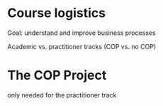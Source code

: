 # Course logistics
Goal: understand and improve business processes

Academic vs. practitioner tracks (COP vs. no COP)

# The COP Project
only needed for the practitioner track

